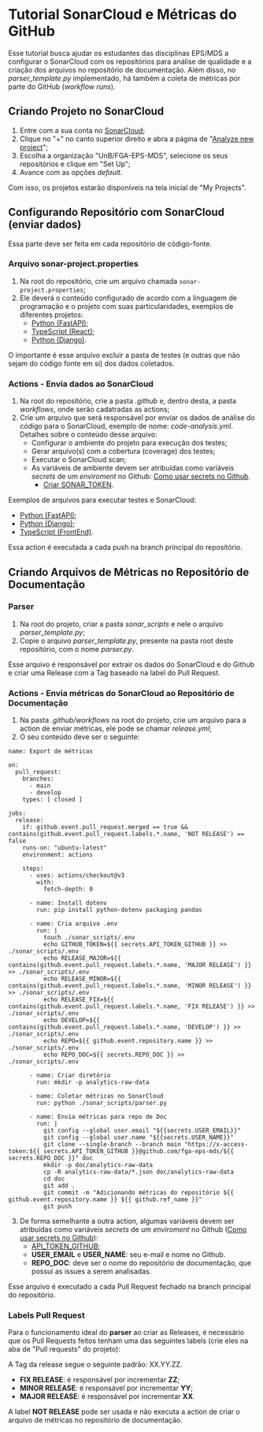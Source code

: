 # Tutorial SonarCloud e Métricas do GitHub

Esse tutorial busca ajudar os estudantes das disciplinas EPS/MDS a configurar o SonarCloud com os repositórios para análise de qualidade e a criação dos arquivos no repositório de documentação. Além disso, no *parser_template.py* implementado, há também a coleta de métricas por parte do GitHub (*workflow runs*).

## Criando Projeto no SonarCloud

1. Entre com a sua conta no [SonarCloud](https://sonarcloud.io/projects);
2. Clique no "+" no canto superior direito e abra a página de "[Analyze new project](https://sonarcloud.io/projects/create)";
3. Escolha a organização "UnB/FGA-EPS-MDS", selecione os seus repositórios e clique em "Set Up";
4. Avance com as opções *default*.

Com isso, os projetos estarão disponíveis na tela inicial de "My Projects".

## Configurando Repositório com SonarCloud (enviar dados)

Essa parte deve ser feita em cada repositório de código-fonte.

### Arquivo sonar-project.properties

1. Na root do repositório, crie um arquivo chamada `sonar-project.properties`;
2. Ele deverá o conteúdo configurado de acordo com a linguagem de programação e o projeto com suas particularidades, exemplos de diferentes projetos:
    * [Python (FastAPI)](https://github.com/fga-eps-mds/2024.1-UnB-TV-Admin/blob/develop/sonar-project.properties);
    * [TypeScript (React)](https://github.com/fga-eps-mds/2023-2-CAPJu-Front/blob/develop/sonar-project.properties);
    * [Python (Django)](https://github.com/fga-eps-mds/2023-2-MeasureSoftGram-Service/blob/develop/sonar-project.properties).

O importante é esse arquivo excluir a pasta de testes (e outras que não sejam do código fonte em si) dos dados coletados.

### Actions - Envia dados ao SonarCloud

1. Na root do repositório, crie a pasta *.github* e, dentro desta, a pasta *workflows*, onde serão cadatradas as actions;
2. Crie um arquivo que será responsável por enviar os dados de análise do código para o SonarCloud, exemplo de nome: *code-analysis.yml*. Detalhes sobre o conteúdo desse arquivo:
    * Configurar o ambiente do projeto para execução dos testes;
    * Gerar arquivo(s) com a cobertura (coverage) dos testes;
    * Executar o SonarCloud scan;
    * As variáveis de ambiente devem ser atribuídas como variáveis *secrets* de um *enviroment* no Github: [Como usar secrets no Github](https://docs.github.com/en/actions/security-guides/using-secrets-in-github-actions).
      - [Criar SONAR_TOKEN](https://docs.sonarsource.com/sonarqube/latest/user-guide/user-account/generating-and-using-tokens/#generating-a-token).

Exemplos de arquivos para executar testes e SonarCloud:
- [Python (FastAPI)](https://github.com/fga-eps-mds/2024.1-UnB-TV-Admin/blob/develop/.github/workflows/code-analysis.yml);
- [Python (Django)](https://github.com/fga-eps-mds/2023-2-MeasureSoftGram-Service/blob/develop/.github/workflows/test.yml);
- [TypeScript (FrontEnd)](https://github.com/fga-eps-mds/2023.1-Dnit-Front/blob/main/.github/workflows/sonarcloud.yml).

Essa action é executada a cada push na branch principal do repositório.

## Criando Arquivos de Métricas no Repositório de Documentação

### Parser

1. Na root do projeto, criar a pasta *sonar_scripts* e nele o arquivo *parser_template.py*;
2. Copie o arquivo *parser_template.py*, presente na pasta root deste repositório, com o nome *parser.py*.

Esse arquivo é responsável por extrair os dados do SonarCloud e do Github e criar uma Release com a Tag baseado na label do Pull Request.

### Actions - Envia métricas do SonarCloud ao Repositório de Documentação

1. Na pasta *.github/workflows* na root do projeto, crie um arquivo para a action de enviar métricas, ele pode se chamar *release.yml*;
2. O seu conteúdo deve ser o seguinte:

```
name: Export de métricas

on: 
  pull_request:
    branches:
      - main
      - develop
    types: [ closed ]

jobs:
  release:
    if: github.event.pull_request.merged == true && contains(github.event.pull_request.labels.*.name, 'NOT RELEASE') == false
    runs-on: "ubuntu-latest"
    environment: actions
    
    steps:
      - uses: actions/checkout@v3
        with:
          fetch-depth: 0
          
      - name: Install dotenv
        run: pip install python-dotenv packaging pandas
          
      - name: Cria arquivo .env
        run: |
          touch ./sonar_scripts/.env
          echo GITHUB_TOKEN=${{ secrets.API_TOKEN_GITHUB }} >> ./sonar_scripts/.env
          echo RELEASE_MAJOR=${{ contains(github.event.pull_request.labels.*.name, 'MAJOR RELEASE') }} >> ./sonar_scripts/.env
          echo RELEASE_MINOR=${{ contains(github.event.pull_request.labels.*.name, 'MINOR RELEASE') }} >> ./sonar_scripts/.env
          echo RELEASE_FIX=${{ contains(github.event.pull_request.labels.*.name, 'FIX RELEASE') }} >> ./sonar_scripts/.env
          echo DEVELOP=${{ contains(github.event.pull_request.labels.*.name, 'DEVELOP') }} >> ./sonar_scripts/.env
          echo REPO=${{ github.event.repository.name }} >> ./sonar_scripts/.env
          echo REPO_DOC=${{ secrets.REPO_DOC }} >> ./sonar_scripts/.env

      - name: Criar diretório
        run: mkdir -p analytics-raw-data

      - name: Coletar métricas no SonarCloud
        run: python ./sonar_scripts/parser.py

      - name: Envia métricas para repo de Doc
        run: |
          git config --global user.email "${{secrets.USER_EMAIL}}"
          git config --global user.name "${{secrets.USER_NAME}}"
          git clone --single-branch --branch main "https://x-access-token:${{ secrets.API_TOKEN_GITHUB }}@github.com/fga-eps-mds/${{ secrets.REPO_DOC }}" doc
          mkdir -p doc/analytics-raw-data
          cp -R analytics-raw-data/*.json doc/analytics-raw-data
          cd doc
          git add .
          git commit -m "Adicionando métricas do repositório ${{ github.event.repository.name }} ${{ github.ref_name }}"
          git push
```

3. De forma semelhante a outra action, algumas variáveis devem ser atribuídas como variáveis *secrets* de um *enviroment* no Github ([Como usar secrets no Github](https://docs.github.com/en/actions/security-guides/using-secrets-in-github-actions)):
    * [API_TOKEN_GITHUB](API_TOKEN_GITHUB);
    * **USER_EMAIL** e **USER_NAME**: seu e-mail e nome no Github.
    * **REPO_DOC**: deve ser o nome do repositório de documentação, que possui as issues a serem analisadas.

Esse arquivo é executado a cada Pull Request fechado na branch principal do repositório.

### Labels Pull Request

Para o funcionamento ideal do **parser** ao criar as Releases, é necessário que os Pull Requests feitos tenham uma das seguintes labels (crie eles na aba de "Pull requests" do projeto):

A Tag da release segue o seguinte padrão: XX.YY.ZZ.

* **FIX RELEASE**: é responsável por incrementar **ZZ**;
* **MINOR RELEASE**: é responsável por incrementar **YY**;
* **MAJOR RELEASE**: é responsável por incrementar **XX**.

A label **NOT RELEASE** pode ser usada e não executa a action de criar o arquivo de métricas no repositório de documentação.
